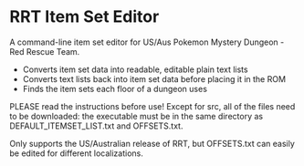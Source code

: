 # RRT Item Set Editor
A command-line item set editor for US/Aus Pokemon Mystery Dungeon - Red Rescue Team. 

 - Converts item set data into readable, editable plain text lists
 - Converts text lists back into item set data before placing it in the ROM
 - Finds the item sets each floor of a dungeon uses

PLEASE read the instructions before use! Except for src, all of the files need to be downloaded: the executable must be in the same directory as DEFAULT_ITEMSET_LIST.txt and OFFSETS.txt.

Only supports the US/Australian release of RRT, but OFFSETS.txt can easily be edited for different localizations.

